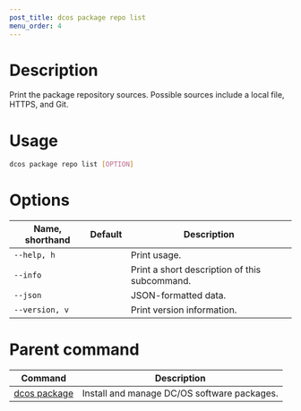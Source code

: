 ```yaml
---
post_title: dcos package repo list
menu_order: 4
---
```


# Description
Print the package repository sources. Possible sources include a local file, HTTPS, and Git.

# Usage

```bash
dcos package repo list [OPTION]
```

# Options

| Name, shorthand | Default | Description |
|---------|-------------|-------------|
| `--help, h`   |             |  Print usage. |
| `--info`   |             |  Print a short description of this subcommand. |
| `--json`   |             |  JSON-formatted data. |
| `--version, v`   |             | Print version information. |
        
# Parent command

| Command | Description |
|---------|-------------|
| [dcos package](/docs/1.9/usage/cli/command-reference/dcos-node/dcos-package/dcos-package/)   | Install and manage DC/OS software packages. |